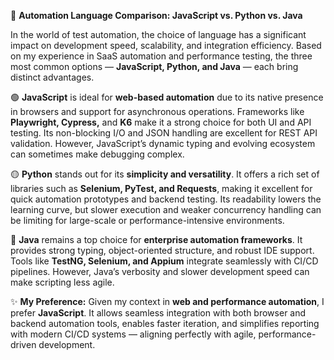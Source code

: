 💭 **Automation Language Comparison: JavaScript vs. Python vs. Java**

In the world of test automation, the choice of language has a significant impact on development speed, scalability, and integration efficiency. Based on my experience in SaaS automation and performance testing, the three most common options — **JavaScript, Python, and Java** — each bring distinct advantages.

🟢 **JavaScript** is ideal for **web-based automation** due to its native presence in browsers and support for asynchronous operations. Frameworks like **Playwright, Cypress,** and **K6** make it a strong choice for both UI and API testing. Its non-blocking I/O and JSON handling are excellent for REST API validation. However, JavaScript’s dynamic typing and evolving ecosystem can sometimes make debugging complex.

🟡 **Python** stands out for its **simplicity and versatility**. It offers a rich set of libraries such as **Selenium, PyTest, and Requests**, making it excellent for quick automation prototypes and backend testing. Its readability lowers the learning curve, but slower execution and weaker concurrency handling can be limiting for large-scale or performance-intensive environments.

🔵 **Java** remains a top choice for **enterprise automation frameworks**. It provides strong typing, object-oriented structure, and robust IDE support. Tools like **TestNG, Selenium, and Appium** integrate seamlessly with CI/CD pipelines. However, Java’s verbosity and slower development speed can make scripting less agile.

✨ **My Preference:**
Given my context in **web and performance automation**, I prefer **JavaScript**. It allows seamless integration with both browser and backend automation tools, enables faster iteration, and simplifies reporting with modern CI/CD systems — aligning perfectly with agile, performance-driven development.
